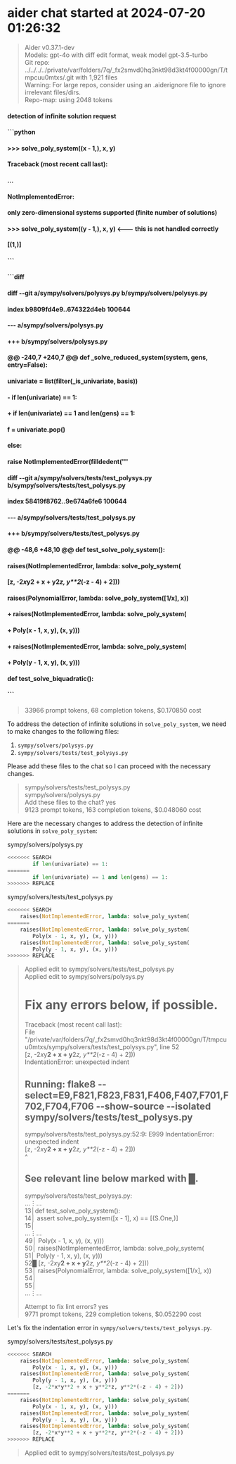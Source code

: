 
# aider chat started at 2024-07-20 01:26:32

> Aider v0.37.1-dev  
> Models: gpt-4o with diff edit format, weak model gpt-3.5-turbo  
> Git repo: ../../../../private/var/folders/7q/_fx2smvd0hq3nkt98d3kt4f00000gn/T/tmpcuu0mtxs/.git with 1,921 files  
> Warning: For large repos, consider using an .aiderignore file to ignore irrelevant files/dirs.  
> Repo-map: using 2048 tokens  

#### detection of infinite solution request  
#### ```python  
#### >>> solve_poly_system((x - 1,), x, y)  
#### Traceback (most recent call last):  
#### ...  
#### NotImplementedError:  
#### only zero-dimensional systems supported (finite number of solutions)  
#### >>> solve_poly_system((y - 1,), x, y)  <--- this is not handled correctly  
#### [(1,)]  
#### ```  
#### ```diff  
#### diff --git a/sympy/solvers/polysys.py b/sympy/solvers/polysys.py  
#### index b9809fd4e9..674322d4eb 100644  
#### --- a/sympy/solvers/polysys.py  
#### +++ b/sympy/solvers/polysys.py  
#### @@ -240,7 +240,7 @@ def _solve_reduced_system(system, gens, entry=False):  
####    
####          univariate = list(filter(_is_univariate, basis))  
####    
#### -        if len(univariate) == 1:  
#### +        if len(univariate) == 1 and len(gens) == 1:  
####              f = univariate.pop()  
####          else:  
####              raise NotImplementedError(filldedent('''  
#### diff --git a/sympy/solvers/tests/test_polysys.py b/sympy/solvers/tests/test_polysys.py  
#### index 58419f8762..9e674a6fe6 100644  
#### --- a/sympy/solvers/tests/test_polysys.py  
#### +++ b/sympy/solvers/tests/test_polysys.py  
#### @@ -48,6 +48,10 @@ def test_solve_poly_system():  
####      raises(NotImplementedError, lambda: solve_poly_system(  
####          [z, -2*x*y**2 + x + y**2*z, y**2*(-z - 4) + 2]))  
####      raises(PolynomialError, lambda: solve_poly_system([1/x], x))  
#### +    raises(NotImplementedError, lambda: solve_poly_system(  
#### +        Poly(x - 1, x, y), (x, y)))  
#### +    raises(NotImplementedError, lambda: solve_poly_system(  
#### +        Poly(y - 1, x, y), (x, y)))  
####    
####    
####  def test_solve_biquadratic():  
#### ```  
> 33966 prompt tokens, 68 completion tokens, $0.170850 cost  

To address the detection of infinite solutions in `solve_poly_system`, we need to make changes to the following files:

1. `sympy/solvers/polysys.py`
2. `sympy/solvers/tests/test_polysys.py`

Please add these files to the chat so I can proceed with the necessary changes.

> sympy/solvers/tests/test_polysys.py  
> sympy/solvers/polysys.py  
> Add these files to the chat? yes  
> 9123 prompt tokens, 163 completion tokens, $0.048060 cost  

Here are the necessary changes to address the detection of infinite solutions in `solve_poly_system`:

sympy/solvers/polysys.py
```python
<<<<<<< SEARCH
        if len(univariate) == 1:
=======
        if len(univariate) == 1 and len(gens) == 1:
>>>>>>> REPLACE
```

sympy/solvers/tests/test_polysys.py
```python
<<<<<<< SEARCH
    raises(NotImplementedError, lambda: solve_poly_system(
=======
    raises(NotImplementedError, lambda: solve_poly_system(
        Poly(x - 1, x, y), (x, y)))
    raises(NotImplementedError, lambda: solve_poly_system(
        Poly(y - 1, x, y), (x, y)))
>>>>>>> REPLACE
```

> Applied edit to sympy/solvers/tests/test_polysys.py  
> Applied edit to sympy/solvers/polysys.py  
>  
> # Fix any errors below, if possible.  
>  
> Traceback (most recent call last):  
> File "/private/var/folders/7q/_fx2smvd0hq3nkt98d3kt4f00000gn/T/tmpcuu0mtxs/sympy/solvers/tests/test_polysys.py", line 52  
> [z, -2*x*y**2 + x + y**2*z, y**2*(-z - 4) + 2]))  
> IndentationError: unexpected indent  
>  
> ## Running: flake8 --select=E9,F821,F823,F831,F406,F407,F701,F702,F704,F706 --show-source --isolated sympy/solvers/tests/test_polysys.py  
>  
> sympy/solvers/tests/test_polysys.py:52:9: E999 IndentationError: unexpected indent  
> [z, -2*x*y**2 + x + y**2*z, y**2*(-z - 4) + 2]))  
> ^  
>  
> ## See relevant line below marked with █.  
>  
> sympy/solvers/tests/test_polysys.py:  
> ...⋮...  
> 13│def test_solve_poly_system():  
> 14│    assert solve_poly_system([x - 1], x) == [(S.One,)]  
> 15│  
> ...⋮...  
> 49│        Poly(x - 1, x, y), (x, y)))  
> 50│    raises(NotImplementedError, lambda: solve_poly_system(  
> 51│        Poly(y - 1, x, y), (x, y)))  
> 52█        [z, -2*x*y**2 + x + y**2*z, y**2*(-z - 4) + 2]))  
> 53│    raises(PolynomialError, lambda: solve_poly_system([1/x], x))  
> 54│  
> 55│  
> ...⋮...  
>  
> Attempt to fix lint errors? yes  
> 9771 prompt tokens, 229 completion tokens, $0.052290 cost  

Let's fix the indentation error in `sympy/solvers/tests/test_polysys.py`.

sympy/solvers/tests/test_polysys.py
```python
<<<<<<< SEARCH
    raises(NotImplementedError, lambda: solve_poly_system(
        Poly(x - 1, x, y), (x, y)))
    raises(NotImplementedError, lambda: solve_poly_system(
        Poly(y - 1, x, y), (x, y)))
        [z, -2*x*y**2 + x + y**2*z, y**2*(-z - 4) + 2]))
=======
    raises(NotImplementedError, lambda: solve_poly_system(
        Poly(x - 1, x, y), (x, y)))
    raises(NotImplementedError, lambda: solve_poly_system(
        Poly(y - 1, x, y), (x, y)))
    raises(NotImplementedError, lambda: solve_poly_system(
        [z, -2*x*y**2 + x + y**2*z, y**2*(-z - 4) + 2]))
>>>>>>> REPLACE
```

> Applied edit to sympy/solvers/tests/test_polysys.py  

